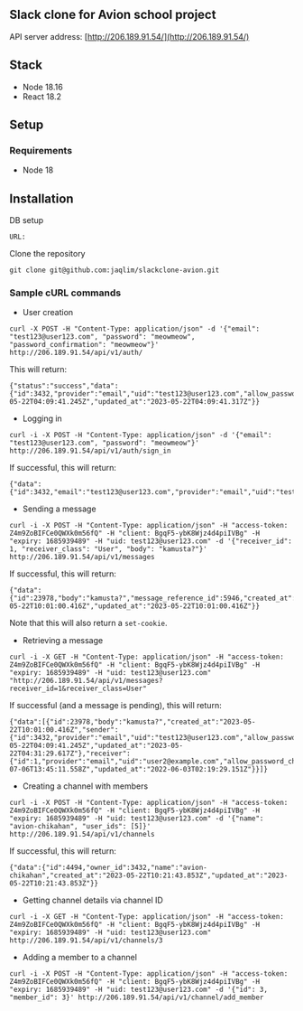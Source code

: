## Slack clone for Avion school project
API server address: [http://206.189.91.54/](http://206.189.91.54/)

## Stack
* Node 18.16
* React 18.2


## Setup

### Requirements

* Node 18

## Installation

DB setup

```
URL: 
```

Clone the repository

```
git clone git@github.com:jaqlim/slackclone-avion.git
```


### Sample cURL commands

* User creation
```
curl -X POST -H "Content-Type: application/json" -d '{"email": "test123@user123.com", "password": "meowmeow", "password_confirmation": "meowmeow"}' http://206.189.91.54/api/v1/auth/
```

This will return:
```
{"status":"success","data":{"id":3432,"provider":"email","uid":"test123@user123.com","allow_password_change":false,"name":null,"nickname":null,"image":null,"email":"test123@user123.com","created_at":"2023-05-22T04:09:41.245Z","updated_at":"2023-05-22T04:09:41.317Z"}}
```

* Logging in
```
curl -i -X POST -H "Content-Type: application/json" -d '{"email": "test123@user123.com", "password": "meowmeow"}' http://206.189.91.54/api/v1/auth/sign_in
```

If successful, this will return:
```
{"data":{"id":3432,"email":"test123@user123.com","provider":"email","uid":"test123@user123.com","allow_password_change":false,"name":null,"nickname":null,"image":null}
```

* Sending a message
```
curl -i -X POST -H "Content-Type: application/json" -H "access-token: Z4m9ZoBIFCe0QWXk0m56fQ" -H "client: BgqF5-ybK8Wjz4d4piIVBg" -H "expiry: 1685939489" -H "uid: test123@user123.com" -d '{"receiver_id": 1, "receiver_class": "User", "body": "kamusta?"}' http://206.189.91.54/api/v1/messages
```

If successful, this will return:
```
{"data":{"id":23978,"body":"kamusta?","message_reference_id":5946,"created_at":"2023-05-22T10:01:00.416Z","updated_at":"2023-05-22T10:01:00.416Z"}}
```
Note that this will also return a `set-cookie`.

* Retrieving a message
```
curl -i -X GET -H "Content-Type: application/json" -H "access-token: Z4m9ZoBIFCe0QWXk0m56fQ" -H "client: BgqF5-ybK8Wjz4d4piIVBg" -H "expiry: 1685939489" -H "uid: test123@user123.com" "http://206.189.91.54/api/v1/messages?receiver_id=1&receiver_class=User"

```

If successful (and a message is pending), this will return:
```
{"data":[{"id":23978,"body":"kamusta?","created_at":"2023-05-22T10:01:00.416Z","sender":{"id":3432,"provider":"email","uid":"test123@user123.com","allow_password_change":false,"name":null,"nickname":null,"image":null,"email":"test123@user123.com","created_at":"2023-05-22T04:09:41.245Z","updated_at":"2023-05-22T04:31:29.617Z"},"receiver":{"id":1,"provider":"email","uid":"user2@example.com","allow_password_change":false,"name":null,"nickname":null,"image":null,"email":"user2@example.com","created_at":"2021-07-06T13:45:11.558Z","updated_at":"2022-06-03T02:19:29.151Z"}}]}
```

* Creating a channel with members
```
curl -i -X POST -H "Content-Type: application/json" -H "access-token: Z4m9ZoBIFCe0QWXk0m56fQ" -H "client: BgqF5-ybK8Wjz4d4piIVBg" -H "expiry: 1685939489" -H "uid: test123@user123.com" -d '{"name": "avion-chikahan", "user_ids": [5]}' http://206.189.91.54/api/v1/channels
```

If successful, this will return:
```
{"data":{"id":4494,"owner_id":3432,"name":"avion-chikahan","created_at":"2023-05-22T10:21:43.853Z","updated_at":"2023-05-22T10:21:43.853Z"}}
```

* Getting channel details via channel ID
```
curl -i -X GET -H "Content-Type: application/json" -H "access-token: Z4m9ZoBIFCe0QWXk0m56fQ" -H "client: BgqF5-ybK8Wjz4d4piIVBg" -H "expiry: 1685939489" -H "uid: test123@user123.com" http://206.189.91.54/api/v1/channels/3

```

* Adding a member to a channel
```
curl -i -X POST -H "Content-Type: application/json" -H "access-token: Z4m9ZoBIFCe0QWXk0m56fQ" -H "client: BgqF5-ybK8Wjz4d4piIVBg" -H "expiry: 1685939489" -H "uid: test123@user123.com" -d '{"id": 3, "member_id": 3}' http://206.189.91.54/api/v1/channel/add_member
```
